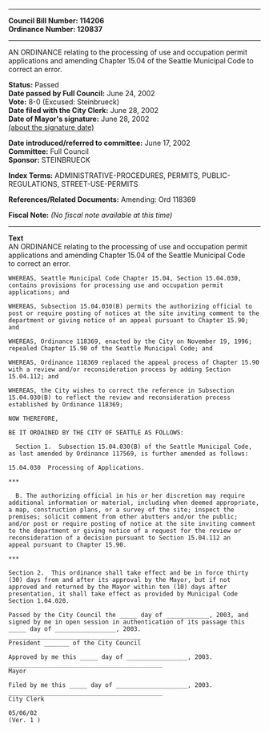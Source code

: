 * * * * *  
  
**Council Bill Number: [](#h0)[](#h2)114206**   
**Ordinance Number: 120837**  
  
* * * * *  
  
AN ORDINANCE relating to the processing of use and occupation permit applications and amending Chapter 15.04 of the Seattle Municipal Code to correct an error.  
  
**Status:** Passed   
**Date passed by Full Council:** June 24, 2002   
**Vote:** 8-0 (Excused: Steinbrueck)   
**Date filed with the City Clerk:** June 28, 2002   
**Date of Mayor's signature:** June 28, 2002   
[(about the signature date)](/~public/approvaldate.htm)   
  
  
**Date introduced/referred to committee:** June 17, 2002   
**Committee:** Full Council   
**Sponsor:** STEINBRUECK   
  
**Index Terms:** ADMINISTRATIVE-PROCEDURES, PERMITS, PUBLIC-REGULATIONS, STREET-USE-PERMITS  
  
**References/Related Documents:** Amending: Ord 118369  
  
**Fiscal Note:** *(No fiscal note available at this time)*  
  
* * * * *  
  
**Text**  
    AN ORDINANCE relating to the processing of use and occupation permit  
    applications and amending Chapter 15.04 of the Seattle Municipal Code  
    to correct an error.  
  
    WHEREAS, Seattle Municipal Code Chapter 15.04, Section 15.04.030,  
    contains provisions for processing use and occupation permit  
    applications; and  
  
    WHEREAS, Subsection 15.04.030(B) permits the authorizing official to  
    post or require posting of notices at the site inviting comment to the  
    department or giving notice of an appeal pursuant to Chapter 15.90;  
    and  
  
    WHEREAS, Ordinance 118369, enacted by the City on November 19, 1996;  
    repealed Chapter 15.90 of the Seattle Municipal Code; and  
  
    WHEREAS, Ordinance 118369 replaced the appeal process of Chapter 15.90  
    with a review and/or reconsideration process by adding Section  
    15.04.112; and  
  
    WHEREAS, the City wishes to correct the reference in Subsection  
    15.04.030(B) to reflect the review and reconsideration process  
    established by Ordinance 118369;  
  
    NOW THEREFORE,  
  
    BE IT ORDAINED BY THE CITY OF SEATTLE AS FOLLOWS:  
  
      Section 1.  Subsection 15.04.030(B) of the Seattle Municipal Code,  
    as last amended by Ordinance 117569, is further amended as follows:  
  
    15.04.030  Processing of Applications.  
  
    ***  
  
      B. The authorizing official in his or her discretion may require  
    additional information or material, including when deemed appropriate,  
    a map, construction plans, or a survey of the site; inspect the  
    premises; solicit comment from other abutters and/or the public;  
    and/or post or require posting of notice at the site inviting comment  
    to the department or giving notice of a request for the review or  
    reconsideration of a decision pursuant to Section 15.04.112 an  
    appeal pursuant to Chapter 15.90.  
  
    ***  
  
    Section 2.  This ordinance shall take effect and be in force thirty  
    (30) days from and after its approval by the Mayor, but if not  
    approved and returned by the Mayor within ten (10) days after  
    presentation, it shall take effect as provided by Municipal Code  
    Section 1.04.020.  
  
    Passed by the City Council the _____ day of ____________, 2003, and  
    signed by me in open session in authentication of its passage this  
    _____ day of _________________, 2003.  
    _____________________________________  
    President _______ of the City Council  
  
    Approved by me this _____ day of _________________, 2003.  
    ___________________________________________  
    Mayor  
  
    Filed by me this _____ day of ____________________, 2003.  
    ___________________________________________  
    City Clerk  
  
    05/06/02  
    (Ver. 1 )  
